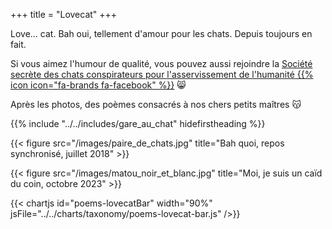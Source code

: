 +++
title = "Lovecat"
+++

Love... cat. Bah oui, tellement d'amour pour les chats. Depuis toujours en fait.

Si vous aimez l'humour de qualité, vous pouvez aussi rejoindre la [Société secrète des chats conspirateurs pour l'asservissement de l'humanité {{% icon icon="fa-brands fa-facebook" %}}](https://www.facebook.com/groups/lovecat.fr) 😸

Après les photos, des poèmes consacrés à nos chers petits maîtres 😽

{{% include "../../includes/gare_au_chat" hidefirstheading %}}

{{< figure src="/images/paire_de_chats.jpg" title="Bah quoi, repos synchronisé, juillet 2018" >}}

{{< figure src="/images/matou_noir_et_blanc.jpg" title="Moi, je suis un caïd du coin, octobre 2023" >}}

{{< chartjs id="poems-lovecatBar" width="90%" jsFile="../../charts/taxonomy/poems-lovecat-bar.js" />}}